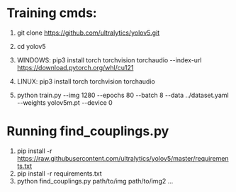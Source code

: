 
# Training cmds:
1) git clone https://github.com/ultralytics/yolov5.git
2) cd yolov5
3) WINDOWS: pip3 install torch torchvision torchaudio --index-url https://download.pytorch.org/whl/cu121
4) LINUX: pip3 install torch torchvision torchaudio

5) python train.py --img 1280 --epochs 80 --batch 8 --data ../dataset.yaml --weights yolov5m.pt --device 0


# Running find_couplings.py
1) pip install -r https://raw.githubusercontent.com/ultralytics/yolov5/master/requirements.txt
2) pip install -r requirements.txt
3) python find_couplings.py path/to/img path/to/img2 ...


